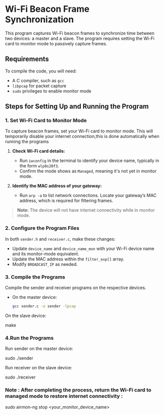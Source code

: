 # Wi-Fi Beacon Frame Synchronization

This program captures Wi-Fi beacon frames to synchronize time between two devices: a master and a slave. The program requires setting the Wi-Fi card to monitor mode to passively capture frames. 

## Requirements

To compile the code, you will need:

- A C compiler, such as `gcc`
- `libpcap` for packet capture
- `sudo` privileges to enable monitor mode

## Steps for Setting Up and Running the Program

### 1. Set Wi-Fi Card to Monitor Mode

To capture beacon frames, set your Wi-Fi card to monitor mode. This will temporarily disable your internet connection,this 
is done automatically when running the programs

1. **Check Wi-Fi card details:**
   - Run `iwconfig` in the terminal to identify your device name, typically in the form `wlp0s20f3`.
   - Confirm the mode shows as `Managed`, meaning it's not yet in monitor mode.

2. **Identify the MAC address of your gateway:**
   - Run `arp -a` to list network connections. Locate your gateway’s MAC address, which is required for filtering frames.

> **Note:** The device will not have internet connectivity while in monitor mode.

### 2. Configure the Program Files

In both `sender.h` and `receiver.c`, make these changes:
   - Update `device_name` and `device_name_mon` with your Wi-Fi device name and its monitor-mode equivalent.
   - Update the MAC address within the `filter_exp[]` array.
   - Modify `BROADCAST_IP` as needed.

### 3. Compile the Programs

Compile the sender and receiver programs on the respective devices.

- On the master device:
  ```bash
  gcc sender.c -o sender -lpcap

On the slave device:
  
  make

### 4.Run the Programs
Run sender on the master device:

 sudo ./sender

Run receiver on the slave device:

 sudo ./receiver

### Note : After completing the process, return the Wi-Fi card to managed mode to restore internet connectivity :

   sudo airmon-ng stop <your_monitor_device_name>

